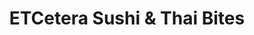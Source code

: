 ---
layout: place
title: "ETCetera Sushi & Thai Bites"
permalink: /california/corona/etcetera-sushi-thai-bites.html
stateAbbr: CA
stateName: California
cityName: Corona
place_id: ChIJm6Wt0h7H3IAR8RBARn7bamo
photos:
  - name: >-
      places/ChIJm6Wt0h7H3IAR8RBARn7bamo/photos/AeeoHcI9-C7m8AfzQureKutcJ2y6tYHuy5r1aPHVorZVCr4ozq4RJf0lUeVxPpDr0hJgHQDK1g3yRN8ZvMVN0yjN1d4vcMS1Nu2NDWFJR6KPIhQ73fbN9_hN3KgsYiCVOlGnNhPtuCMnIsenEt20iQtnCWLv-WZvre4cL0NPHSgBe4prKt4pcFNiWHjl1Ni9kZerg3UzHQIdUQ6iOg0EjO8qQ5NyaqLdhVdCd1k6970BQImNOP1EtvpzT8ay_O_bQYpuSaBRi9cuDbkRu2fCF_MwmRwPxDpZF0aqOB1UT_QRFXzIxA
    widthPx: 960
    heightPx: 478
    authorAttributions:
      - displayName: ETCetera Sushi & Thai Bites
        uri: https://maps.google.com/maps/contrib/114509409905892653411
        photoUri: >-
          https://lh3.googleusercontent.com/a-/ALV-UjVDI5ft2Ly9ACZG2H-zA6topxMi9nRWXnRYtQGPFlGIbcgDiOs=s100-p-k-no-mo
    flagContentUri: >-
      https://www.google.com/local/imagery/report/?cb_client=maps_api_places.places_api&image_key=!1e10!2sAF1QipN0mG-h0Cb6DFnfwxVqDX_PS9SPIRyfoZd3ra5d&hl=en-US
    googleMapsUri: >-
      https://www.google.com/maps/place//data=!3m4!1e2!3m2!1sAF1QipN0mG-h0Cb6DFnfwxVqDX_PS9SPIRyfoZd3ra5d!2e10!4m2!3m1!1s0x80dcc71ed2ada59b:0x6a6adb7e464010f1
  - name: >-
      places/ChIJm6Wt0h7H3IAR8RBARn7bamo/photos/AeeoHcKZs8faggV-1_4ZxDCkQgUzI6P7ealjUYAZzeZXFF12MEas-eM8y2wCGk2cAwYSLZTM2Lbtgxk7mgxC47qv54RjO184npMgoUhabMcdRC-lmCY7MZ87TamsdGj32Zz3CF9u22ex59JsoWTvoH87D8TJR0n3P-5dy_lhXaxMOVQWDoLUTuR-ynRlnjbdHJT9U7IXsUuOP8HMsAWHlGHABG0XqutRxbl95MSvhH2pdQv3uLNzMFr1d0fyIyK74ye5sZKuCqpAOVmkCSgau6Ec1xeZRtsQeMNbJMtvCCwlVi91ZQ
    widthPx: 800
    heightPx: 533
    authorAttributions:
      - displayName: ETCetera Sushi & Thai Bites
        uri: https://maps.google.com/maps/contrib/114509409905892653411
        photoUri: >-
          https://lh3.googleusercontent.com/a-/ALV-UjVDI5ft2Ly9ACZG2H-zA6topxMi9nRWXnRYtQGPFlGIbcgDiOs=s100-p-k-no-mo
    flagContentUri: >-
      https://www.google.com/local/imagery/report/?cb_client=maps_api_places.places_api&image_key=!1e10!2sAF1QipNPG9cwahzJoT-vHqGa09riIIbbMGR9_FBwZEAj&hl=en-US
    googleMapsUri: >-
      https://www.google.com/maps/place//data=!3m4!1e2!3m2!1sAF1QipNPG9cwahzJoT-vHqGa09riIIbbMGR9_FBwZEAj!2e10!4m2!3m1!1s0x80dcc71ed2ada59b:0x6a6adb7e464010f1
  - name: >-
      places/ChIJm6Wt0h7H3IAR8RBARn7bamo/photos/AeeoHcKf6iyyQPMEGtr37W5_IjeZ60K5FUZ5rm4zybhwDNIjxdAXISvC16tL2IHBOGJud7BJ2gxtVyV2diRrydZPHt7UjUGYVzuSg-UOa2-zPWHrwV8gNLASAs-RqHRNNIK5paN-3p0NcDqwZOYTzG1NXTl4dAPCzRAli2XxasLBwrLzuifV6CgF0etjUY3VahZilWOFTGDHYrjrrn65IOWiJyAQcVYgINsCcv4DBuJIsUBuYaxDnv1QwuRARcnonl-QP9Rds1bE2BE63_p2qLxZROUuCXwdC2JUje9Z3BEl57dC8ZjdrGLzCNHWU_O_ReKriUw4ojqZNJuUmNW-LClQ_jKe8pEiwJx_X6JFcPWotOb1Hk5CmdbCZ69fDJsIZS92jfT49Tu9O2zt4-hx9_v5V43qDeVH8YpN2tufog3ajDdzqao
    widthPx: 4000
    heightPx: 3000
    authorAttributions:
      - displayName: John Sun
        uri: https://maps.google.com/maps/contrib/101981037587773947282
        photoUri: >-
          https://lh3.googleusercontent.com/a/ACg8ocJkFUmOnApeU0-UF04NzshqYQQW5-blfS94VoWAeJa4Quwb6A=s100-p-k-no-mo
    flagContentUri: >-
      https://www.google.com/local/imagery/report/?cb_client=maps_api_places.places_api&image_key=!1e10!2sCIHM0ogKEICAgIDH94Sm6AE&hl=en-US
    googleMapsUri: >-
      https://www.google.com/maps/place//data=!3m4!1e2!3m2!1sCIHM0ogKEICAgIDH94Sm6AE!2e10!4m2!3m1!1s0x80dcc71ed2ada59b:0x6a6adb7e464010f1
  - name: >-
      places/ChIJm6Wt0h7H3IAR8RBARn7bamo/photos/AeeoHcK7B_NMjcsRgNo4N0yE9ROYYIyS3Wx9tw0lD9E-GZIdwnc1jin_pNg9dacUC5VBsJp1GkJvz9URQexniw-O5RoL_ekQRrWVZ244QxTWRzuzbK9YUmymx-hGPtavNul-6pqgJgEAOqeDKVKaqFHbK8QqnvOO-cebbwVDgTwdcFUqhWcsXV7OqQfPRHZur3znwbHV4UtsjT4CEsqVl6jTAVeEuBMg4IUNk6GWDvR-WMiPSoCKOMf_CkS16WA7pa9gSAlCGQUfYqO2zhHplo0J19HRM2XfDCIKonI1rsqI3ta2wZi6SxwvuhxNPgU9rCX-QC4pewxtXZla-ldMjDzbIODpyAGBqvTpoSvAE51hCX7DEhBYUZtfQQ8YStH3BNkk-0hfCU7zVFa_Nh47u_-ve8muizxmo4du4Ikp8Ab92WkBvw
    widthPx: 2663
    heightPx: 3024
    authorAttributions:
      - displayName: James Luei
        uri: https://maps.google.com/maps/contrib/111233179485637375658
        photoUri: >-
          https://lh3.googleusercontent.com/a/ACg8ocIJxgyzPsA2nmjaCr4-P94VxqJ-VioZpG4QAuz4nsnffxc_YQ=s100-p-k-no-mo
    flagContentUri: >-
      https://www.google.com/local/imagery/report/?cb_client=maps_api_places.places_api&image_key=!1e10!2sCIHM0ogKEICAgID36qjKYA&hl=en-US
    googleMapsUri: >-
      https://www.google.com/maps/place//data=!3m4!1e2!3m2!1sCIHM0ogKEICAgID36qjKYA!2e10!4m2!3m1!1s0x80dcc71ed2ada59b:0x6a6adb7e464010f1
  - name: >-
      places/ChIJm6Wt0h7H3IAR8RBARn7bamo/photos/AeeoHcLsUMzDTgr1bZhQMVUdscqLLlaKvLQSYrlamqULigkf0LQCjQG_b1IyskZZnhlNeeoyTP0sbVVKJt7a7hGJIrCCPwd7eu9SyC85i8IoxbpKZ-oGSzFMGxeTPOViFmlWh__NDAsTB7RGz9kfVD8aKA9ZOPqO0FPHieuzYK5oi0gYJa7m5uKCoNnHWOlXB-apGn3UnJUlRHA4u_pgMrjP-2nRBOP993yMOzU7gpwbiRLuM8bPtAcmH45se9bbSFp1c_ZMn8ev7YIFa9PnUuD95tjWWC9qlXaKcK5KiPIjqDM0vLQQ37Fut2clspTEjYIYKGQNmWdYX_D4SnGyokWoJz1FgawaZoLLv1FqYsltmXOUfnxjO6bgRX-pZT_XX_WLullncqzLEvQwL62oKenxEGjnkD2jExoQhZkKJYdkplU
    widthPx: 3024
    heightPx: 4032
    authorAttributions:
      - displayName: Heather H. Jones
        uri: https://maps.google.com/maps/contrib/112869279488670510680
        photoUri: >-
          https://lh3.googleusercontent.com/a-/ALV-UjUY9S4CiDZ-EUCl3n11trGgFcET4guIKSrxfmZZ-hRQnKtdPckPvQ=s100-p-k-no-mo
    flagContentUri: >-
      https://www.google.com/local/imagery/report/?cb_client=maps_api_places.places_api&image_key=!1e10!2sCIHM0ogKEICAgIDRvKf-dA&hl=en-US
    googleMapsUri: >-
      https://www.google.com/maps/place//data=!3m4!1e2!3m2!1sCIHM0ogKEICAgIDRvKf-dA!2e10!4m2!3m1!1s0x80dcc71ed2ada59b:0x6a6adb7e464010f1
  - name: >-
      places/ChIJm6Wt0h7H3IAR8RBARn7bamo/photos/AeeoHcLimYgrm2Ue4RkLWV9UGGsYiHyvNiy-4OH6RoP9uOnkUEqZUz224yoxUGrUCFTfcV89HgIWOJKOfDdJ0PT_red0w7dqvUQI2Y_By01hVMPGJtyQ7bFBL0MNCymNBK4C0E5jyFkMaZJ8nwJIXdiWY3i1TqFAxAofZJE76GNyzBAV9KWt3DwoWTTTj3qE1275h4khMnGW-zCvR3R-Btm9QFXgTEjUgOoulOIRaRpkppjMW3Xaqw0IJXG__Paqb72BthkGfulDWZ53ZP0L2k1G27FY2MfUGTYc9vJTWxwxgp4FqQ
    widthPx: 799
    heightPx: 533
    authorAttributions:
      - displayName: ETCetera Sushi & Thai Bites
        uri: https://maps.google.com/maps/contrib/114509409905892653411
        photoUri: >-
          https://lh3.googleusercontent.com/a-/ALV-UjVDI5ft2Ly9ACZG2H-zA6topxMi9nRWXnRYtQGPFlGIbcgDiOs=s100-p-k-no-mo
    flagContentUri: >-
      https://www.google.com/local/imagery/report/?cb_client=maps_api_places.places_api&image_key=!1e10!2sAF1QipOwlQ1CmHnQ7PjRhcVmx62mwemenDGvKXVjJYxW&hl=en-US
    googleMapsUri: >-
      https://www.google.com/maps/place//data=!3m4!1e2!3m2!1sAF1QipOwlQ1CmHnQ7PjRhcVmx62mwemenDGvKXVjJYxW!2e10!4m2!3m1!1s0x80dcc71ed2ada59b:0x6a6adb7e464010f1
  - name: >-
      places/ChIJm6Wt0h7H3IAR8RBARn7bamo/photos/AeeoHcL9k9-jFwQgUyfUDDPmtOTLXDZ9oKRkLkgbJ_dnUMFGGVBDNVmi1epJPHUn8o2cAQ5umQ_jOyagWHOgYKa27GAshvKZFte7U02V5D5HiXOpe2qh9sD1CPOBVeBLKXJVBFhMnz87kcGQ9qwjDFKgbDlhCBftoT2hv4goYMb-9qMeMtohe6kIu_oktPsO2H71raWwsqCnA1zAet-yzpw_Bn05y2ziJzjZQzhq5AQa5s6Aoyam6dDg5bL8zHt7-WJG-JN92jQMVb2BRhn_MMww819JKnOIXimU_Sjw8J2y5GP5Fg
    widthPx: 800
    heightPx: 533
    authorAttributions:
      - displayName: ETCetera Sushi & Thai Bites
        uri: https://maps.google.com/maps/contrib/114509409905892653411
        photoUri: >-
          https://lh3.googleusercontent.com/a-/ALV-UjVDI5ft2Ly9ACZG2H-zA6topxMi9nRWXnRYtQGPFlGIbcgDiOs=s100-p-k-no-mo
    flagContentUri: >-
      https://www.google.com/local/imagery/report/?cb_client=maps_api_places.places_api&image_key=!1e10!2sAF1QipPXnxiJyUeebehggg5bPfquKpZuDpHeVqp5UWp1&hl=en-US
    googleMapsUri: >-
      https://www.google.com/maps/place//data=!3m4!1e2!3m2!1sAF1QipPXnxiJyUeebehggg5bPfquKpZuDpHeVqp5UWp1!2e10!4m2!3m1!1s0x80dcc71ed2ada59b:0x6a6adb7e464010f1
  - name: >-
      places/ChIJm6Wt0h7H3IAR8RBARn7bamo/photos/AeeoHcKWzf5d0J5-iUlMOXneTi78tc4fOQzia0fq-iiMtg7ry5NW44jBThFJCRvpm5_-JulWPMWhb976N6Gp3nbsRJEY8SwvNooePVG5D_kp9t5atftaRZdNeskgrlSPeYsOHXBqhePv3x4RE4W_bbBiU6QRDR_QCxPXeK0KBcCPp2DtlSZwT7ih0btQDsdWtyZKc-ZiRsKtLjQYkmgY4evfK7Ex7qrLeiWjnM1y-kFyAL0h9y8IF0HZMKFz4q7dz4NQlmvIfG3B6fpsQUpWqu_LFk--SY-l4o1kr6B8mY_StJFtXA
    widthPx: 800
    heightPx: 533
    authorAttributions:
      - displayName: ETCetera Sushi & Thai Bites
        uri: https://maps.google.com/maps/contrib/114509409905892653411
        photoUri: >-
          https://lh3.googleusercontent.com/a-/ALV-UjVDI5ft2Ly9ACZG2H-zA6topxMi9nRWXnRYtQGPFlGIbcgDiOs=s100-p-k-no-mo
    flagContentUri: >-
      https://www.google.com/local/imagery/report/?cb_client=maps_api_places.places_api&image_key=!1e10!2sAF1QipPBOj03jjTe4xlxygD96WhlhXQ5NpJlWQgnqpsp&hl=en-US
    googleMapsUri: >-
      https://www.google.com/maps/place//data=!3m4!1e2!3m2!1sAF1QipPBOj03jjTe4xlxygD96WhlhXQ5NpJlWQgnqpsp!2e10!4m2!3m1!1s0x80dcc71ed2ada59b:0x6a6adb7e464010f1
  - name: >-
      places/ChIJm6Wt0h7H3IAR8RBARn7bamo/photos/AeeoHcJHvKzPUBjUWOTZmkn5D6R9GFwz2sPqCux1sOcnRiHgP2Mx7Fk9hP05vdwDzhnEK3IHpZ47SPGyG0mw8hBSg6uhW4Cr3Qx7wTC2IY6doP0Rcte5mQ07fkIITdkMZvHHboWomz0rdVFEbV41sMpxltvfBbaQ6ORilhQf89M0vy4HVAZWf-KybqjWEC5rrNwFDD6FCe79W0qcLSTgCY3Fo9min3d8DDDvJVK-btcjF1_GhIzi_0Ltu8DojQiai23DL5oM-IRSi7biGYMHmJWYxvqjxuQaeqoqzaw3sw1VFiE5MQ
    widthPx: 800
    heightPx: 533
    authorAttributions:
      - displayName: ETCetera Sushi & Thai Bites
        uri: https://maps.google.com/maps/contrib/114509409905892653411
        photoUri: >-
          https://lh3.googleusercontent.com/a-/ALV-UjVDI5ft2Ly9ACZG2H-zA6topxMi9nRWXnRYtQGPFlGIbcgDiOs=s100-p-k-no-mo
    flagContentUri: >-
      https://www.google.com/local/imagery/report/?cb_client=maps_api_places.places_api&image_key=!1e10!2sAF1QipPeUedeuB8IqDbNPavFcn0ksfIFXIULB2O4zjFH&hl=en-US
    googleMapsUri: >-
      https://www.google.com/maps/place//data=!3m4!1e2!3m2!1sAF1QipPeUedeuB8IqDbNPavFcn0ksfIFXIULB2O4zjFH!2e10!4m2!3m1!1s0x80dcc71ed2ada59b:0x6a6adb7e464010f1
  - name: >-
      places/ChIJm6Wt0h7H3IAR8RBARn7bamo/photos/AeeoHcIb0DbnybZ5hzlaehuymQn_IgQDFYWEhnG8hkKcmxD-JVxyntjZyIIMRM5QcgEiax6CFSEKKYUVxqJGy4gSYykNDQX_6pgAzdLHkhjS1R8UkH-_esfPx0rKc1B46YwtXMVfYOgPr-VvLPvtFhEjsakIV7o0CkjleOLhaF6mi6-ExCwWf-acaH6tmQ0OaNE6cJMZvyYNk3YKd1pzUvAIEVDW5TtNRAagCNWza1rxjkwWen2ilCnNINwaqUQV_QPxbYkqQUGTQE722lwj0u-I9q20x-dUm4Dm2VL954ep2GNCag
    widthPx: 800
    heightPx: 533
    authorAttributions:
      - displayName: ETCetera Sushi & Thai Bites
        uri: https://maps.google.com/maps/contrib/114509409905892653411
        photoUri: >-
          https://lh3.googleusercontent.com/a-/ALV-UjVDI5ft2Ly9ACZG2H-zA6topxMi9nRWXnRYtQGPFlGIbcgDiOs=s100-p-k-no-mo
    flagContentUri: >-
      https://www.google.com/local/imagery/report/?cb_client=maps_api_places.places_api&image_key=!1e10!2sAF1QipOhGVPnnh8HbePUpa2cXcl30mXTpbQV7b5bkb1h&hl=en-US
    googleMapsUri: >-
      https://www.google.com/maps/place//data=!3m4!1e2!3m2!1sAF1QipOhGVPnnh8HbePUpa2cXcl30mXTpbQV7b5bkb1h!2e10!4m2!3m1!1s0x80dcc71ed2ada59b:0x6a6adb7e464010f1
address: '160 W Foothill Pkwy #103, Corona, CA 92882, USA'
street: '160 W Foothill Pkwy #103'
city: Corona
state: CA
zip: '92882'
country: USA
neighborhood: null
latitude: '33.843333'
longitude: '-117.573630'
accessibility_options:
  wheelchairAccessibleParking: true
  wheelchairAccessibleEntrance: true
  wheelchairAccessibleRestroom: true
  wheelchairAccessibleSeating: true
business_status: OPERATIONAL
name: ETCetera Sushi & Thai Bites
google_maps_links:
  directionsUri: >-
    https://www.google.com/maps/dir//''/data=!4m7!4m6!1m1!4e2!1m2!1m1!1s0x80dcc71ed2ada59b:0x6a6adb7e464010f1!3e0
  placeUri: https://maps.google.com/?cid=7668182650942656753
  writeAReviewUri: >-
    https://www.google.com/maps/place//data=!4m3!3m2!1s0x80dcc71ed2ada59b:0x6a6adb7e464010f1!12e1
  reviewsUri: >-
    https://www.google.com/maps/place//data=!4m4!3m3!1s0x80dcc71ed2ada59b:0x6a6adb7e464010f1!9m1!1b1
  photosUri: >-
    https://www.google.com/maps/place//data=!4m3!3m2!1s0x80dcc71ed2ada59b:0x6a6adb7e464010f1!10e5
primary_type: Sushi Restaurant
opening_hours:
  regular: null
  current: null
secondary_opening_hours:
  regular:
    weekdayDescriptions: null
    type: null
  current:
    weekdayDescriptions: null
    type: null
phone: (951) 268-6181
price_level: null
price_range: null
rating: '4.5'
rating_count: 139
website: http://etcsushi.com/
description: null
reviews: null
parking_options: null
payment_options: null
allow_dogs: null
curbside_pickup: null
delivery: null
dine_in: null
good_for_children: null
good_for_groups: null
good_for_sports: null
live_music: null
menu_for_children: null
outdoor_seating: null
reservable: null
restroom: null
serves_beer: null
serves_breakfast: null
serves_brunch: null
serves_cocktails: null
serves_coffee: null
serves_dinner: null
serves_dessert: null
serves_lunch: null
serves_vegetarian_food: null
serves_wine: null
takeout: null

---